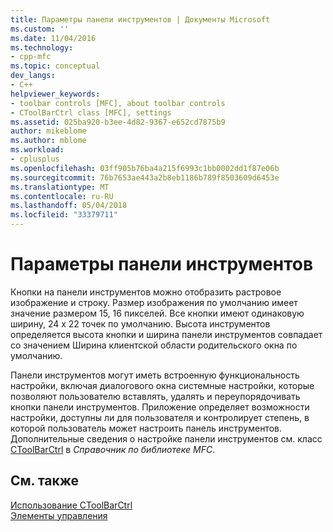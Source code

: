 ```yaml
---
title: Параметры панели инструментов | Документы Microsoft
ms.custom: ''
ms.date: 11/04/2016
ms.technology:
- cpp-mfc
ms.topic: conceptual
dev_langs:
- C++
helpviewer_keywords:
- toolbar controls [MFC], about toolbar controls
- CToolBarCtrl class [MFC], settings
ms.assetid: 025ba920-b3ee-4d82-9367-e652cd7875b9
author: mikeblome
ms.author: mblome
ms.workload:
- cplusplus
ms.openlocfilehash: 03ff905b76ba4a215f6993c1bb0002dd1f87e06b
ms.sourcegitcommit: 76b7653ae443a2b8eb1186b789f8503609d6453e
ms.translationtype: MT
ms.contentlocale: ru-RU
ms.lasthandoff: 05/04/2018
ms.locfileid: "33379711"
---
```

# <a name="settings-for-the-toolbar-control"></a>Параметры панели инструментов
Кнопки на панели инструментов можно отобразить растровое изображение и строку. Размер изображения по умолчанию имеет значение размером 15, 16 пикселей. Все кнопки имеют одинаковую ширину, 24 x 22 точек по умолчанию. Высота инструментов определяется высота кнопки и ширина панели инструментов совпадает со значением Ширина клиентской области родительского окна по умолчанию.  
  
 Панели инструментов могут иметь встроенную функциональность настройки, включая диалогового окна системные настройки, которые позволяют пользователю вставлять, удалять и переупорядочивать кнопки панели инструментов. Приложение определяет возможности настройки, доступны ли для пользователя и контролирует степень, в которой пользователь может настроить панель инструментов. Дополнительные сведения о настройке панели инструментов см. класс [CToolBarCtrl](../mfc/reference/ctoolbarctrl-class.md) в *Справочник по библиотеке MFC*.  
  
## <a name="see-also"></a>См. также  
 [Использование CToolBarCtrl](../mfc/using-ctoolbarctrl.md)   
 [Элементы управления](../mfc/controls-mfc.md)


